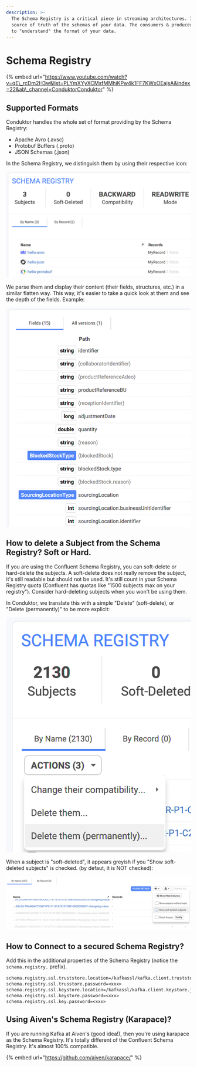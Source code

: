 ```yaml
---
description: >-
  The Schema Registry is a critical piece in streaming architectures. It is the
  source of truth of the schemas of your data. The consumers & producers need it
  to "understand" the format of your data.
---
```


# Schema Registry

{% embed url="https://www.youtube.com/watch?v=qE\_rcDm2H3w&list=PLYmXYyXCMsfMMhiKPw4k1FF7KWxOEajsA&index=22&ab\_channel=ConduktorConduktor" %}

## Supported Formats

Conduktor handles the whole set of format providing by the Schema Registry:

* Apache Avro \(.avsc\)
* Protobuf Buffers \(.proto\)
* JSON Schemas \(.json\)

In the Schema Registry, we distinguish them by using their respective icon:

![](../../.gitbook/assets/screenshot-2021-02-01-at-16.46.24.png)

We parse them and display their content \(their fields, structures, etc.\) in a similar flatten way. This way, it's easier to take a quick look at them and see the depth of the fields. Example:

![](../../.gitbook/assets/screenshot-2021-02-01-at-16.51.29.png)

## How to delete a Subject from the Schema Registry? Soft or Hard.

If you are using the Confluent Schema Registry, you can soft-delete or hard-delete the subjects. A soft-delete does not really remove the subject, it's still readable but should not be used. It's still count in your Schema Registry quota \(Confluent has quotas like "1500 subjects max on your registry"\). Consider hard-deleting subjects when you won't be using them.

In Conduktor, we translate this with a simple "Delete" \(soft-delete\), or "Delete \(permanently\)" to be more explicit:

![](../../.gitbook/assets/screenshot-2021-02-01-at-16.52.34.png)

When a subject is "soft-deleted", it appears greyish if you "Show soft-deleted subjects" is checked. \(by defaut, it is NOT checked\):

![](../../.gitbook/assets/screenshot-2021-02-01-at-16.55.40.png)



## How to Connect to a secured Schema Registry?

Add this in the additional properties of the Schema Registry \(notice the `schema.registry.` prefix\).

```text
schema.registry.ssl.truststore.location=/kafkassl/kafka.client.truststore.jks
schema.registry.ssl.trusstore.password=<xxx>
schema.registry.ssl.keystore.location=/kafkassl/kafka.client.keystore.jks
schema.registry.ssl.keystore.password=<xxx>
schema.registry.ssl.key.password=<xxx>
```

## Using Aiven's Schema Registry \(Karapace\)?

If you are running Kafka at Aiven's \(good idea!\), then you're using karapace as the Schema Registry. It's totally different of the Confluent Schema Registry. It's almost 100% compatible.

{% embed url="https://github.com/aiven/karapace/" %}







